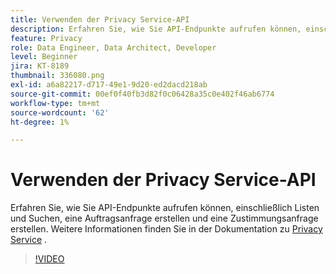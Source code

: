 ```yaml
---
title: Verwenden der Privacy Service-API
description: Erfahren Sie, wie Sie API-Endpunkte aufrufen können, einschließlich Listen und Suchen, eine Auftragsanfrage erstellen und eine Zustimmungsanfrage erstellen.
feature: Privacy
role: Data Engineer, Data Architect, Developer
level: Beginner
jira: KT-8189
thumbnail: 336080.png
exl-id: a6a82217-d717-49e1-9d20-ed2dacd218ab
source-git-commit: 00ef0f40fb3d82f0c06428a35c0e402f46ab6774
workflow-type: tm+mt
source-wordcount: '62'
ht-degree: 1%

---
```



# Verwenden der Privacy Service-API

Erfahren Sie, wie Sie API-Endpunkte aufrufen können, einschließlich Listen und Suchen, eine Auftragsanfrage erstellen und eine Zustimmungsanfrage erstellen. Weitere Informationen finden Sie in der Dokumentation zu [Privacy Service](https://experienceleague.adobe.com/docs/experience-platform/privacy/home.html?lang=de) .

>[!VIDEO](https://video.tv.adobe.com/v/336080?learn=on)
